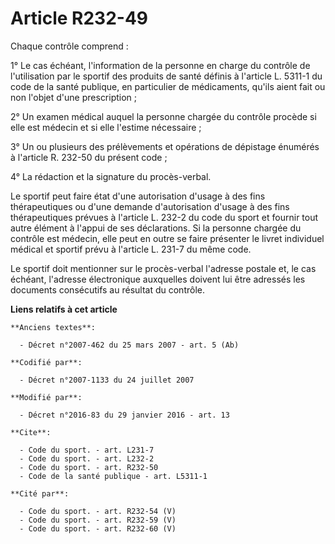 # Article R232-49

Chaque contrôle comprend : 

1° Le cas échéant, l'information de la personne en charge du contrôle de l'utilisation par le sportif des produits de santé
définis à l'article L. 5311-1 du code de la santé publique, en particulier de médicaments, qu'ils aient fait ou non l'objet
d'une prescription ; 

2° Un examen médical auquel la personne chargée du contrôle procède si elle est médecin et si elle l'estime nécessaire ; 

3° Un ou plusieurs des prélèvements et opérations de dépistage énumérés à l'article R. 232-50 du présent code ; 

4° La rédaction et la signature du procès-verbal. 

Le sportif peut faire état d'une autorisation d'usage à des fins thérapeutiques ou d'une demande d'autorisation d'usage à des
fins thérapeutiques prévues à l'article L. 232-2 du code du sport et fournir tout autre élément à l'appui de ses
déclarations. Si la personne chargée du contrôle est médecin, elle peut en outre se faire présenter le livret individuel
médical et sportif prévu à l'article L. 231-7 du même code.

Le sportif doit mentionner sur le procès-verbal l'adresse postale et, le cas échéant, l'adresse électronique auxquelles
doivent lui être adressés les documents consécutifs au résultat du contrôle.

**Liens relatifs à cet article**

	**Anciens textes**:

	  - Décret n°2007-462 du 25 mars 2007 - art. 5 (Ab)

	**Codifié par**:

	  - Décret n°2007-1133 du 24 juillet 2007

	**Modifié par**:

	  - Décret n°2016-83 du 29 janvier 2016 - art. 13

	**Cite**:

	  - Code du sport. - art. L231-7
	  - Code du sport. - art. L232-2
	  - Code du sport. - art. R232-50
	  - Code de la santé publique - art. L5311-1

	**Cité par**:

	  - Code du sport. - art. R232-54 (V)
	  - Code du sport. - art. R232-59 (V)
	  - Code du sport. - art. R232-60 (V)
